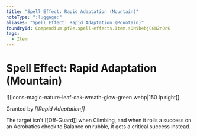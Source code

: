 ```yaml
---
title: "Spell Effect: Rapid Adaptation (Mountain)"
noteType: ":luggage:"
aliases: "Spell Effect: Rapid Adaptation (Mountain)"
foundryId: Compendium.pf2e.spell-effects.Item.sDN9b4bjCGH2nQnG
tags:
  - Item
---
```


# Spell Effect: Rapid Adaptation (Mountain)
![[icons-magic-nature-leaf-oak-wreath-glow-green.webp|150 lp right]]

Granted by _[[Rapid Adaptation]]_

The target isn't [[Off-Guard]] when Climbing, and when it rolls a success on an Acrobatics check to Balance on rubble, it gets a critical success instead.
